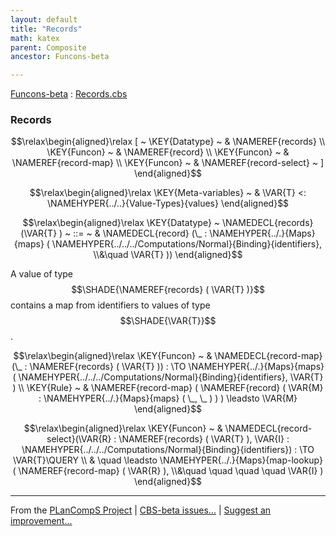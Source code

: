 ```yaml
---
layout: default
title: "Records"
math: katex
parent: Composite
ancestor: Funcons-beta

---
```


[Funcons-beta] : [Records.cbs]

### Records
               


$$\relax\begin{aligned}\relax
  [ ~ 
  \KEY{Datatype} ~ & \NAMEREF{records} \\
  \KEY{Funcon} ~ & \NAMEREF{record} \\
  \KEY{Funcon} ~ & \NAMEREF{record-map} \\
  \KEY{Funcon} ~ & \NAMEREF{record-select}
  ~ ]
\end{aligned}$$

$$\relax\begin{aligned}\relax
  \KEY{Meta-variables} ~ 
  & \VAR{T} <: \NAMEHYPER{../..}{Value-Types}{values}
\end{aligned}$$

$$\relax\begin{aligned}\relax
  \KEY{Datatype} ~ 
  \NAMEDECL{records}(\VAR{T} )  
  ~ ::= ~ & \NAMEDECL{record} (\_ : \NAMEHYPER{../.}{Maps}{maps}
                                         ( \NAMEHYPER{../../../Computations/Normal}{Binding}{identifiers}, \\&\quad 
                                           \VAR{T} ))
\end{aligned}$$


  A value of type $$\SHADE{\NAMEREF{records}
           ( \VAR{T} )}$$ contains a map from identifiers to values of
  type $$\SHADE{\VAR{T}}$$.


$$\relax\begin{aligned}\relax
  \KEY{Funcon} ~ 
  & \NAMEDECL{record-map}(\_ : \NAMEREF{records}
                                ( \VAR{T} )) :  \TO \NAMEHYPER{../.}{Maps}{maps}
                                                                         ( \NAMEHYPER{../../../Computations/Normal}{Binding}{identifiers},   
                                                                           \VAR{T} )
\\
  \KEY{Rule} ~ 
    & \NAMEREF{record-map}
        ( \NAMEREF{record}
            ( \VAR{M} : \NAMEHYPER{../.}{Maps}{maps}
                          ( \_,     
                            \_ ) ) ) \leadsto
        \VAR{M}
\end{aligned}$$

$$\relax\begin{aligned}\relax
  \KEY{Funcon} ~ 
  & \NAMEDECL{record-select}(\VAR{R} : \NAMEREF{records}
                                ( \VAR{T} ), \VAR{I} : \NAMEHYPER{../../../Computations/Normal}{Binding}{identifiers}) :  \TO \VAR{T}\QUERY \\
  & \quad \leadsto \NAMEHYPER{../.}{Maps}{map-lookup}
                     ( \NAMEREF{record-map}
                         ( \VAR{R} ), \\&\quad \quad \quad \quad 
                       \VAR{I} )
\end{aligned}$$



[Funcons-beta]: /CBS-beta/math/Funcons-beta
  "FUNCONS-BETA"
[Unstable-Funcons-beta]: /CBS-beta/math/Unstable-Funcons-beta
  "UNSTABLE-FUNCONS-BETA"
[Languages-beta]: /CBS-beta/math/Languages-beta
  "LANGUAGES-BETA"
[Unstable-Languages-beta]: /CBS-beta/math/Unstable-Languages-beta
  "UNSTABLE-LANGUAGES-BETA"
[CBS-beta]: /CBS-beta 
  "CBS-BETA"


____

From the [PLanCompS Project] | [CBS-beta issues...] | [Suggest an improvement...]

[Records.cbs]: /CBS-beta/Funcons-beta/Values/Composite/Records/Records.cbs
  "CBS SOURCE FILE"
[PLanCompS Project]: https://plancomps.github.io
  "PROGRAMMING LANGUAGE COMPONENTS AND SPECIFICATIONS PROJECT HOME PAGE"
[CBS-beta issues...]: https://github.com/plancomps/CBS-beta/issues
  "CBS-BETA ISSUE REPORTS ON GITHUB"
[Suggest an improvement...]: mailto:plancomps@gmail.com?Subject=CBS-beta%20-%20comment&Body=Re%3A%20CBS-beta%20specification%20at%20Values/Composite/Records/Records.cbs%0A%0AComment/Query/Issue/Suggestion%3A%0A%0A%0ASignature%3A%0A 
  "GENERATE AN EMAIL TEMPLATE"

